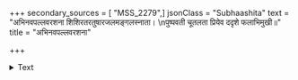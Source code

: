 +++
secondary_sources = [ "MSS_2279",]
jsonClass = "Subhaashita"
text = "अभिनवपल्लवरशना शिशिरतरतुषारजलमङ्गलस्नाता।  \nपुष्पवती चूतलता प्रियेव ददृशे फलाभिमुखी॥"
title = "अभिनवपल्लवरशना"

+++

<details><summary>Text</summary>

अभिनवपल्लवरशना शिशिरतरतुषारजलमङ्गलस्नाता।  
पुष्पवती चूतलता प्रियेव ददृशे फलाभिमुखी॥
</details>
